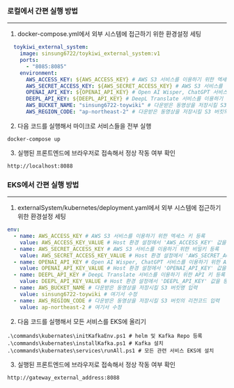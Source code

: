 ### 로컬에서 간편 실행 방법
-----
1. docker-compose.yml에서 외부 시스템에 접근하기 위한 환경설정 세팅
```yaml
  toykiwi_external_system:
    image: sinsung6722/toykiwi_external_system:v1
    ports:
      - "8085:8085"
    environment:
      AWS_ACCESS_KEY: ${AWS_ACCESS_KEY} # AWS S3 서비스를 이용하기 위한 엑세스 키 등록
      AWS_SECRET_ACCESS_KEY: ${AWS_SECRET_ACCESS_KEY} # AWS S3 서비스를 이용하기 위한 비밀키 등록
      OPENAI_API_KEY: ${OPENAI_API_KEY} # Open AI Wisper, ChatGPT 서비스를 이용하기 위한 API 키 등록
      DEEPL_API_KEY: ${DEEPL_API_KEY} # DeepL Translate 서비스를 이용하기 위한 API 키 등록
      AWS_BUCKET_NAME: "sinsung6722-toywiki" # 다운받은 동영상을 저장시킬 S3 버킷명 입력
      AWS_REGION_CODE: "ap-northeast-2" # 다운받은 동영상을 저장시킬 S3 버킷의 리전코드 입력
```

2. 다음 코드를 실행해서 마이크로 서비스들을 전부 실행
```shell
docker-compose up
```

3. 실행된 프론트엔드에 브라우저로 접속해서 정상 작동 여부 확인
```text
http://localhost:8088
```

### EKS에서 간편 실행 방법
-----
1. externalSystem/kubernetes/deployment.yaml에서 외부 시스템에 접근하기 위한 환경설정 세팅
```yaml
env:
  - name: AWS_ACCESS_KEY # AWS S3 서비스를 이용하기 위한 엑세스 키 등록
    value: AWS_ACCESS_KEY_VALUE # Host 환경 설정에서 'AWS_ACCESS_KEY' 값을 등록하기
  - name: AWS_SECRET_ACCESS_KEY # AWS S3 서비스를 이용하기 위한 비밀키 등록
    value: AWS_SECRET_ACCESS_KEY_VALUE # Host 환경 설정에서 'AWS_SECRET_ACCESS_KEY' 값을 등록하기
  - name: OPENAI_API_KEY # Open AI Wisper, ChatGPT 서비스를 이용하기 위한 API 키 등록
    value: OPENAI_API_KEY_VALUE # Host 환경 설정에서 'OPENAI_API_KEY' 값을 등록하기
  - name: DEEPL_API_KEY # DeepL Translate 서비스를 이용하기 위한 API 키 등록
    value: DEEPL_API_KEY_VALUE # Host 환경 설정에서 'DEEPL_API_KEY' 값을 등록하기
  - name: AWS_BUCKET_NAME # 다운받은 동영상을 저장시킬 S3 버킷명 입력
    value: sinsung6722-toywiki # 여기서 수정
  - name: AWS_REGION_CODE # 다운받은 동영상을 저장시킬 S3 버킷의 리전코드 입력
    value: ap-northeast-2 # 여기서 수정
```

2. 다음 코드를 실행해서 모든 서비스를 EKS에 올리기
```shell
.\commands\kubernates\initKafkaEnv.ps1 # helm 및 Kafka Repo 등록
.\commands\kubernates\installKafka.ps1 # Kafka 설치
.\commands\kubernates\services\runAll.ps1 # 모든 관련 서비스 EKS에 설치
```

3. 실행된 프론트엔드에 브라우저로 접속해서 정상 작동 여부 확인
```text
http://gateway_external_address:8088
```